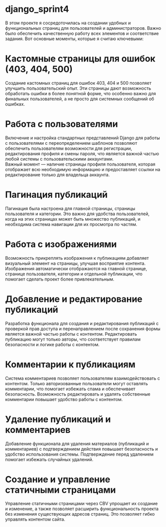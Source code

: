 # django_sprint4

В этом проекте я сосредоточилась на создании удобных и функциональных страниц для пользователей и администраторов. Важно было обеспечить качественную работу всех элементов и соответствие задания. Вот основные моменты, которые я считаю ключевыми:

# Кастомные страницы для ошибок (403, 404, 500)
   Создание кастомных страниц для ошибок 403, 404 и 500 позволяет улучшить пользовательский опыт. Эти страницы дают возможность обработать ошибки в более понятной форме, что особенно важно для финальных пользователей, а не просто для системных сообщений об ошибках.

# Работа с пользователями   
   Включение и настройка стандартных представлений Django для работы с пользователями с переопределением шаблонов позволяют обеспечить пользователям возможности для регистрации, редактирования профиля и смены пароля, что является важной частью любой системы с пользовательскими аккаунтами.  
   Важный момент — наличие страницы профиля пользователя, которая отображает всю необходимую информацию и предоставляет ссылки на редактирование только для владельца аккаунта.

# Пагинация публикаций 
   Пагинация была настроена для главной страницы, страницы пользователя и категории. Это важно для удобства пользователей, когда на этих страницах может быть множество публикаций, и необходима система навигации для их просмотра по частям.

# Работа с изображениями
   Возможность прикреплять изображения к публикациям добавляет визуальный элемент на страницы, улучшая восприятие контента. Изображения автоматически отображаются на главной странице, странице пользователя, категории и отдельной публикации, что помогает сделать проект более привлекательным.

# Добавление и редактирование публикаций  
   Разработка функционала для создания и редактирования публикаций с проверкой прав доступа и перенаправлением после сохранения формы является важной частью работы с контентом. Редактировать публикацию могут только авторы, что соответствует правилам безопасности и логике работы с контентом.

# Комментарии к публикациям 
   Система комментариев позволяет пользователям взаимодействовать с контентом. Только авторизованные пользователи могут оставлять комментарии, что помогает избежать спама и обеспечивает безопасность. Возможность редактировать и удалять собственные комментарии повышает удобство работы с контентом.

# Удаление публикаций и комментариев
   Добавление функционала для удаления материалов (публикаций и комментариев) с подтверждением действия повышает безопасность и удобство использования системы. Подтверждение перед удалением помогает избежать случайных удалений.

# Создание и управление статичными страницами 
   Управление статичными страницами через CBV упрощает их создание и изменение, а также позволяет расширить функциональность проекта без изменения существующих адресов страниц. Это позволяет гибко управлять контентом сайта.
